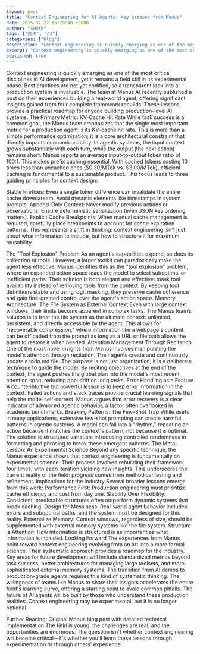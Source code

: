 ```yaml
---
layout: post
title: "Context Engineering for AI Agents: Key Lessons from Manus"
date: 2025-07-22 15:29:40 +0800
author: "马侨仪"
tags: ["技术", "AI"]
categories: ["blog"]
description: "Context engineering is quickly emerging as one of the most critical disciplines in AI development, yet it remains a field still in its experimental ph..."
excerpt: "Context engineering is quickly emerging as one of the most critical disciplines ..."
published: true
---
```


Context engineering is quickly emerging as one of the most critical disciplines in AI development, yet it remains a field still in its experimental phase. Best practices are not yet codified, so a transparent look into a production system is invaluable.
The team at Manus AI recently published a post on their experiences building a real-world agent, offering significant insights gained from four complete framework rebuilds. These lessons provide a practical roadmap for anyone building production-level AI systems.
The Primary Metric: KV-Cache Hit Rate
While task success is a common goal, the Manus team emphasizes that the single most important metric for a production agent is its KV-cache hit rate. This is more than a simple performance optimization; it is a core architectural constraint that directly impacts economic viability.
In agentic systems, the input context grows substantially with each turn, while the output (the next action) remains short. Manus reports an average input-to-output token ratio of 100:1. This makes prefix caching essential. With cached tokens costing 10 times less than uncached ones ($0.30/MTok vs. $3.00/MTok), efficient caching is fundamental to a sustainable product.
This focus leads to three guiding principles for context design:

Stable Prefixes: Even a single token difference can invalidate the entire cache downstream. Avoid dynamic elements like timestamps in system prompts.
Append-Only Context: Never modify previous actions or observations. Ensure deterministic serialization (even JSON key ordering matters).
Explicit Cache Breakpoints: When manual cache management is required, carefully place breakpoints to account for cache expiration patterns.
This represents a shift in thinking: context engineering isn't just about what information to include, but how to structure it for maximum reusability.

The "Tool Explosion" Problem
As an agent's capabilities expand, so does its collection of tools. However, a larger toolkit can paradoxically make the agent less effective. Manus identifies this as the "tool explosion" problem, where an expanded action space leads the model to select suboptimal or inefficient paths.
Their solution is both elegant and effective: mask tool availability instead of removing tools from the context. By keeping tool definitions stable and using logit masking, they preserve cache coherence and gain fine-grained control over the agent's action space.
Memory Architecture: The File System as External Context
Even with large context windows, their limits become apparent in complex tasks. The Manus team’s solution is to treat the file system as the ultimate context: unlimited, persistent, and directly accessible by the agent. This allows for "recoverable compression," where information like a webpage's content can be offloaded from the prompt as long as a URL or file path allows the agent to restore it when needed.
Attention Management Through Recitation
One of the most novel insights from Manus involves manipulating the model's attention through recitation. Their agents create and continuously update a todo.md file. The purpose is not just organization; it is a deliberate technique to guide the model. By reciting objectives at the end of the context, the agent pushes the global plan into the model's most recent attention span, reducing goal drift on long tasks.
Error Handling as a Feature
A counterintuitive but powerful lesson is to keep error information in the context. Failed actions and stack traces provide crucial learning signals that help the model self-correct. Manus argues that error recovery is a clear indicator of advanced agentic behavior, a factor often overlooked in academic benchmarks.
Breaking Patterns: The Few-Shot Trap
While useful in many applications, extensive few-shot prompting can create harmful patterns in agentic systems. A model can fall into a "rhythm," repeating an action because it matches the context's pattern, not because it is optimal. The solution is structured variation: introducing controlled randomness in formatting and phrasing to break these emergent patterns.
The Meta-Lesson: An Experimental Science
Beyond any specific technique, the Manus experience shows that context engineering is fundamentally an experimental science. Their process involved rebuilding their framework four times, with each iteration yielding new insights. This underscores the current reality of the field: progress comes from methodical testing and refinement.
Implications for the Industry
Several broader lessons emerge from this work:
Performance First: Production engineering must prioritize cache efficiency and cost from day one.
Stability Over Flexibility: Consistent, predictable structures often outperform dynamic systems that break caching.
Design for Messiness: Real-world agent behavior includes errors and suboptimal paths, and the system must be designed for this reality.
Externalize Memory: Context windows, regardless of size, should be supplemented with external memory systems like the file system.
Structure is Attention: How information is structured is as important as what information is included.
Looking Forward
The experiences from Manus point toward context engineering evolving from an art into a more formal science. Their systematic approach provides a roadmap for the industry. Key areas for future development will include standardized metrics beyond task success, better architectures for managing large toolsets, and more sophisticated external memory systems.
The transition from AI demos to production-grade agents requires this kind of systematic thinking. The willingness of teams like Manus to share their insights accelerates the entire field's learning curve, offering a starting point to avoid common pitfalls. The future of AI agents will be built by those who understand these production realities. Context engineering may be experimental, but it is no longer optional.

Further Reading:
Original Manus blog post with detailed technical implementation
The field is young, the challenges are real, and the opportunities are enormous. The question isn't whether context engineering will become critical—it's whether you'll learn these lessons through experimentation or through others' experience.
